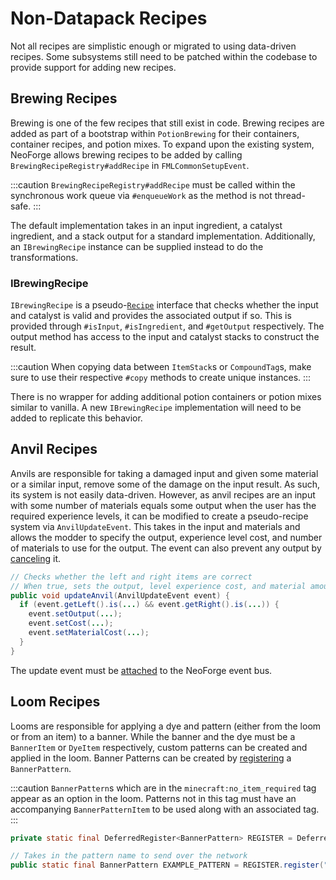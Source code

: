 Non-Datapack Recipes
====================

Not all recipes are simplistic enough or migrated to using data-driven recipes. Some subsystems still need to be patched within the codebase to provide support for adding new recipes.

Brewing Recipes
---------------

Brewing is one of the few recipes that still exist in code. Brewing recipes are added as part of a bootstrap within `PotionBrewing` for their containers, container recipes, and potion mixes. To expand upon the existing system, NeoForge allows brewing recipes to be added by calling `BrewingRecipeRegistry#addRecipe` in `FMLCommonSetupEvent`.

:::caution
`BrewingRecipeRegistry#addRecipe` must be called within the synchronous work queue via `#enqueueWork` as the method is not thread-safe.
:::

The default implementation takes in an input ingredient, a catalyst ingredient, and a stack output for a standard implementation. Additionally, an `IBrewingRecipe` instance can be supplied instead to do the transformations.

### IBrewingRecipe

`IBrewingRecipe` is a pseudo-[`Recipe`][recipe] interface that checks whether the input and catalyst is valid and provides the associated output if so. This is provided through `#isInput`, `#isIngredient`, and `#getOutput` respectively. The output method has access to the input and catalyst stacks to construct the result.

:::caution
When copying data between `ItemStack`s or `CompoundTag`s, make sure to use their respective `#copy` methods to create unique instances.
:::

There is no wrapper for adding additional potion containers or potion mixes similar to vanilla. A new `IBrewingRecipe` implementation will need to be added to replicate this behavior.

Anvil Recipes
-------------

Anvils are responsible for taking a damaged input and given some material or a similar input, remove some of the damage on the input result. As such, its system is not easily data-driven. However, as anvil recipes are an input with some number of materials equals some output when the user has the required experience levels, it can be modified to create a pseudo-recipe system via `AnvilUpdateEvent`. This takes in the input and materials and allows the modder to specify the output, experience level cost, and number of materials to use for the output. The event can also prevent any output by [canceling][cancel] it.

```java
// Checks whether the left and right items are correct
// When true, sets the output, level experience cost, and material amount
public void updateAnvil(AnvilUpdateEvent event) {
  if (event.getLeft().is(...) && event.getRight().is(...)) {
    event.setOutput(...);
    event.setCost(...);
    event.setMaterialCost(...);
  }
}
```

The update event must be [attached] to the NeoForge event bus.

Loom Recipes
------------

Looms are responsible for applying a dye and pattern (either from the loom or from an item) to a banner. While the banner and the dye must be a `BannerItem` or `DyeItem` respectively, custom patterns can be created and applied in the loom. Banner Patterns can be created by [registering] a `BannerPattern`.

:::caution
`BannerPattern`s which are in the `minecraft:no_item_required` tag appear as an option in the loom. Patterns not in this tag must have an accompanying `BannerPatternItem` to be used along with an associated tag.
:::

```java
private static final DeferredRegister<BannerPattern> REGISTER = DeferredRegister.create(Registries.BANNER_PATTERN, "examplemod");

// Takes in the pattern name to send over the network
public static final BannerPattern EXAMPLE_PATTERN = REGISTER.register("example_pattern", () -> new BannerPattern("examplemod:ep"));
```

[recipe]: ./custom.md#recipe
[cancel]: ../../../concepts/events.md#cancellable-events
[attached]: ../../../concepts/events.md#registering-an-event-handler
[registering]: ../../../concepts/registries.md
